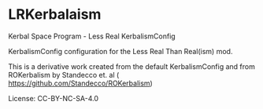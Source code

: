 # LRKerbalaism
Kerbal Space Program - Less Real KerbalismConfig

KerbalismConfig configuration for the Less Real Than Real(ism) mod.

This is a derivative work created from the default KerbalismConfig and from ROKerbalism by Standecco et. al ( https://github.com/Standecco/ROKerbalism)

License: CC-BY-NC-SA-4.0